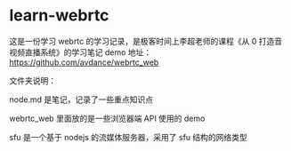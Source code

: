 # learn-webrtc

这是一份学习 webrtc 的学习记录，是极客时间上李超老师的课程《从 0 打造音视频直播系统》的学习笔记
demo 地址：https://github.com/avdance/webrtc_web

文件夹说明：

node.md 是笔记，记录了一些重点知识点

webrtc_web 里面放的是一些浏览器端 API 使用的 demo

sfu 是一个基于 nodejs 的流媒体服务器，采用了 sfu 结构的网络类型
